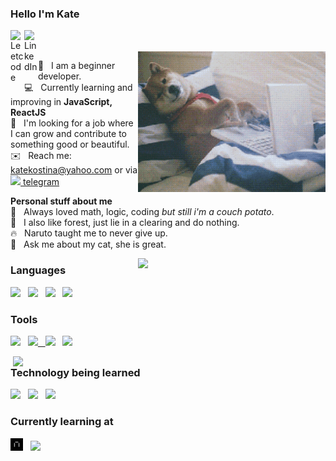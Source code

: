 ### Hello I'm Kate
<a href="https://leetcode.com/katierock/">
  <img align="left" alt="Leetcode" width="22px" src="https://cdn.jsdelivr.net/npm/simple-icons@v3/icons/leetcode.svg" />
</a>
<a href="https://www.linkedin.com/in/kate-kostina-48b596208">
  <img align="left" alt="LinkedIn" width="22px" src="https://cdn.jsdelivr.net/npm/simple-icons@3.12.2/icons/linkedin.svg" />
</a>

<br />
<br />

<img align="right" width="300px" src="https://github.com/katekostina/katekostina/blob/main/giphy.gif">

🌱&nbsp;&nbsp;&nbsp;I am a beginner developer.<br />
💻&nbsp;&nbsp;&nbsp;Currently learning and improving in **JavaScript, ReactJS**<br />
👯&nbsp;&nbsp;&nbsp;I'm looking for a job where I can grow and contribute to something good or beautiful.<br />
✉️&nbsp;&nbsp;&nbsp;Reach me: katekostina@yahoo.com or via <a href="https://t.me/cellardoor"><img height="14px" src="https://cdn.jsdelivr.net/npm/simple-icons@3.12.2/icons/telegram.svg" />&nbsp;telegram</a><br />

**Personal stuff about me**<br />
🖤&nbsp;&nbsp;&nbsp;Always loved math, logic, coding *but still i'm a couch potato*. <br />
🌲&nbsp;&nbsp;&nbsp;I also like forest, just lie in a clearing and do nothing.<br />
🔥&nbsp;&nbsp;&nbsp;Naruto taught me to never give up.<br />
💬&nbsp;&nbsp;&nbsp;Ask me about my cat, she is great.<br />

<img width="300px" align="right" src="https://github-readme-stats.vercel.app/api/top-langs/?username=katekostina&layout=compact&count_private=true&&hide_border=true&bg_color=50,ccc8a8,c4a8cc&title_color=fff&text_color=fff&icon_color=fff" />

### Languages
<p>
  <img height="20" src="https://cdn.jsdelivr.net/npm/simple-icons@3.12.2/icons/javascript.svg" />&nbsp;&nbsp;
  <img height="20" src="https://cdn.jsdelivr.net/npm/simple-icons@3.12.2/icons/html5.svg" />&nbsp;&nbsp;
  <img height="20" src="https://cdn.jsdelivr.net/npm/simple-icons@3.12.2/icons/css3.svg" />&nbsp;&nbsp;
  <img height="20" src="https://cdn.jsdelivr.net/npm/simple-icons@3.12.2/icons/python.svg" />&nbsp;&nbsp;
</p>

### Tools
<p>
<a href="https://git-scm.com/"><img height="20" src="https://cdn.jsdelivr.net/npm/simple-icons@3.12.2/icons/git.svg" /></a>&nbsp;&nbsp;
<a href="https://code.visualstudio.com/"><img height="20" src="https://cdn.jsdelivr.net/npm/simple-icons@3.12.2/icons/visualstudiocode.svg" /</a>&nbsp;&nbsp;
<a href="https://www.postman.com/"><img height="20" src="https://cdn.jsdelivr.net/npm/simple-icons@3.12.2/icons/postman.svg" /></a>&nbsp;&nbsp;
<a href="https://webpack.js.org/"><img height="20" src="https://cdn.jsdelivr.net/npm/simple-icons@3.12.2/icons/webpack.svg" /></a>&nbsp;&nbsp;
</p>
  
<img width="500px" align="right" src="https://github-readme-stats.vercel.app/api?username=katekostina&count_private=true&show_icons=true&hide_border=true&bg_color=50,c4a8cc,364E66&title_color=fff&text_color=fff&icon_color=f2f2f2&hide=issues" />

### Technology being learned
<p>
<a href="https://reactjs.org/"><img height="20" src="https://cdn.jsdelivr.net/npm/simple-icons@3.12.2/icons/react.svg" /></a>&nbsp;&nbsp;
<a href="https://nodejs.org/en/"><img height="20" src="https://cdn.jsdelivr.net/npm/simple-icons@3.12.2/icons/node-dot-js.svg" /></a>&nbsp;&nbsp;
<a href="https://www.mongodb.com"><img height="20" src="https://cdn.jsdelivr.net/npm/simple-icons@3.12.2/icons/mongodb.svg" /></a>&nbsp;&nbsp;
</p>

### Currently learning at
<a href="https://praktikum.yandex.ru/profile/web/"><img height="20" src="https://github.com/katekostina/katekostina/blob/main/praktikum.png" /></a>&nbsp;&nbsp;
<a href="https://www.udemy.com/course/understand-javascript/learn/lecture/2280580"><img height="20" src="https://cdn.jsdelivr.net/npm/simple-icons@3.12.2/icons/udemy.svg" /></a>&nbsp;&nbsp;
